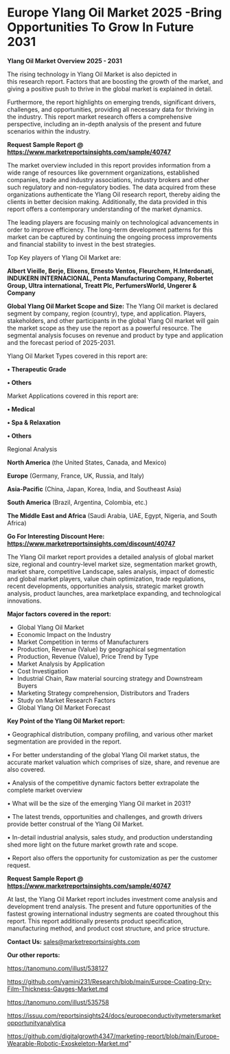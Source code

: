 # Europe Ylang Oil Market 2025 -Bring Opportunities To Grow In Future 2031

<Strong> Ylang Oil Market Overview 2025 - 2031</strong>

The rising technology in Ylang Oil Market is also depicted in this research report. Factors that are boosting the growth of the market, and giving a positive push to thrive in the global market is explained in detail.

Furthermore, the report highlights on emerging trends, significant drivers, challenges, and opportunities, providing all necessary data for thriving in the industry. This report market research offers a comprehensive perspective, including an in-depth analysis of the present and future scenarios within the industry.

<strong>Request Sample Report @ <a href=https://www.marketreportsinsights.com/sample/40747>https://www.marketreportsinsights.com/sample/40747</a></strong>

The market overview included in this report provides information from a wide range of resources like government organizations, established companies, trade and industry associations, industry brokers and other such regulatory and non-regulatory bodies. The data acquired from these organizations authenticate the Ylang Oil research report, thereby aiding the clients in better decision making. Additionally, the data provided in this report offers a contemporary understanding of the market dynamics.

The leading players are focusing mainly on technological advancements in order to improve efficiency. The long-term development patterns for this market can be captured by continuing the ongoing process improvements and financial stability to invest in the best strategies.

Top Key players of Ylang Oil Market are:

<strong>Albert Vieille, Berje, Elixens, Ernesto Ventos, Fleurchem, H.Interdonati, INDUKERN INTERNACIONAL, Penta Manufacturing Company, Robertet Group, Ultra international, Treatt Plc, PerfumersWorld, Ungerer & Company</strong>

<strong><b>Global Ylang Oil Market Scope and Size:</b></strong>
The Ylang Oil market is declared segment by company, region (country), type, and application. Players, stakeholders, and other participants in the global Ylang Oil market will gain the market scope as they use the report as a powerful resource. The segmental analysis focuses on revenue and product by type and application and the forecast period of 2025-2031.

Ylang Oil Market Types covered in this report are:

<strong>•  Therapeutic Grade

•  Others</strong>

Market Applications covered in this report are:

<strong>•  Medical

•  Spa & Relaxation

•  Others</strong> 

Regional Analysis

<strong>North America</strong> (the United States, Canada, and Mexico)

<strong>Europe</strong> (Germany, France, UK, Russia, and Italy)

<strong>Asia-Pacific</strong> (China, Japan, Korea, India, and Southeast Asia)

<strong>South America</strong> (Brazil, Argentina, Colombia, etc.)

<strong>The Middle East and Africa</strong> (Saudi Arabia, UAE, Egypt, Nigeria, and South Africa)

<strong>Go For Interesting Discount Here: <a href=https://www.marketreportsinsights.com/discount/40747>https://www.marketreportsinsights.com/discount/40747</a></strong>

The Ylang Oil market report provides a detailed analysis of global market size, regional and country-level market size, segmentation market growth, market share, competitive Landscape, sales analysis, impact of domestic and global market players, value chain optimization, trade regulations, recent developments, opportunities analysis, strategic market growth analysis, product launches, area marketplace expanding, and technological innovations.

<strong><b>Major factors covered in the report:</b></strong>
<ul>
  <li>Global Ylang Oil Market </li>
  <li>Economic Impact on the Industry</li>
  <li>Market Competition in terms of Manufacturers</li>
  <li>Production, Revenue (Value) by geographical segmentation</li>
  <li>Production, Revenue (Value), Price Trend by Type</li>
  <li>Market Analysis by Application</li>
  <li>Cost Investigation</li>
  <li>Industrial Chain, Raw material sourcing strategy and Downstream Buyers</li>
  <li>Marketing Strategy comprehension, Distributors and Traders</li>
  <li>Study on Market Research Factors</li>
  <li>Global Ylang Oil Market Forecast</li>
</ul>

<strong><b>Key Point of the Ylang Oil Market report:</b></strong>

• Geographical distribution, company profiling, and various other market segmentation are provided in the report.

• For better understanding of the global Ylang Oil market status, the accurate market valuation which comprises of size, share, and revenue are also covered.

• Analysis of the competitive dynamic factors better extrapolate the complete market overview

• What will be the size of the emerging Ylang Oil market in 2031?

• The latest trends, opportunities and challenges, and growth drivers provide better construal of the Ylang Oil Market.

• In-detail industrial analysis, sales study, and production understanding shed more light on the future market growth rate and scope.

• Report also offers the opportunity for customization as per the customer request.

<strong>Request Sample Report @ <a href=https://www.marketreportsinsights.com/sample/40747>https://www.marketreportsinsights.com/sample/40747</a></strong>

At last, the Ylang Oil Market report includes investment come analysis and development trend analysis. The present and future opportunities of the fastest growing international industry segments are coated throughout this report. This report additionally presents product specification, manufacturing method, and product cost structure, and price structure.

<strong>Contact Us:</strong>
sales@marketreportsinsights.com

<strong>Our other reports:</strong>

<a href=https://tanomuno.com/illust/538127>https://tanomuno.com/illust/538127</a>

<a href=https://github.com/yamini231/Research/blob/main/Europe-Coating-Dry-Film-Thickness-Gauges-Market.md>https://github.com/yamini231/Research/blob/main/Europe-Coating-Dry-Film-Thickness-Gauges-Market.md</a>

<a href=https://tanomuno.com/illust/535758>https://tanomuno.com/illust/535758</a>

<a href=https://issuu.com/reportsinsights24/docs/europeconductivitymetersmarketopportunityanalytica>https://issuu.com/reportsinsights24/docs/europeconductivitymetersmarketopportunityanalytica</a>

<a href=https://github.com/digitalgrowth4347/marketing-report/blob/main/Europe-Wearable-Robotic-Exoskeleton-Market.md>https://github.com/digitalgrowth4347/marketing-report/blob/main/Europe-Wearable-Robotic-Exoskeleton-Market.md</a>"
